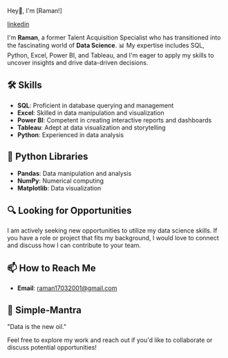 Hey👋, I'm [Raman!]

[linkedin](https://www.linkedin.com/in/raman-subramani/)

I'm **Raman**, a former Talent Acquisition Specialist who has transitioned into the fascinating world of **Data Science**. 📊 My expertise includes SQL, Python, Excel, Power BI, and Tableau, and I'm eager to apply my skills to uncover insights and drive data-driven decisions.

## 🛠️ Skills
- **SQL**: Proficient in database querying and management
- **Excel**: Skilled in data manipulation and visualization
- **Power BI**: Competent in creating interactive reports and dashboards
- **Tableau**: Adept at data visualization and storytelling
- **Python**: Experienced in data analysis

## 🐍 Python Libraries
- **Pandas**: Data manipulation and analysis
- **NumPy**: Numerical computing
- **Matplotlib**: Data visualization

## 🔍 Looking for Opportunities
I am actively seeking new opportunities to utilize my data science skills. If you have a role or project that fits my background, I would love to connect and discuss how I can contribute to your team.

## 📫 How to Reach Me
- **Email**: [raman17032001@gmail.com](mailto:raman17032001@gmail.com)

## 🌟 Simple-Mantra
"Data is the new oil." 

Feel free to explore my work and reach out if you'd like to collaborate or discuss potential opportunities!

